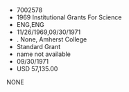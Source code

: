 * 7002578
* 1969 Institutional Grants For Science
* ENG,ENG
* 11/26/1969,09/30/1971
*  . None, Amherst College
* Standard Grant
*   name not available
* 09/30/1971
* USD 57,135.00

NONE